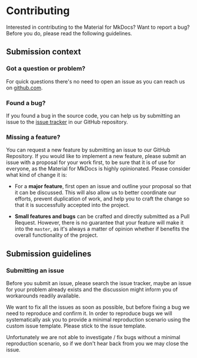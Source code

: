 # Contributing

Interested in contributing to the Material for MkDocs? Want to report a bug?
Before you do, please read the following guidelines.

## Submission context

### Got a question or problem?

For quick questions there's no need to open an issue as you can reach us on
[github.com][1].

  [1]: https://github.com/khaitan-nitin/ngx-material-widget/issues

### Found a bug?

If you found a bug in the source code, you can help us by submitting an issue
to the [issue tracker][2] in our GitHub repository. 

  [2]: https://github.com/khaitan-nitin/ngx-material-widget/issues

### Missing a feature?

You can request a new feature by submitting an issue to our GitHub Repository.
If you would like to implement a new feature, please submit an issue with a
proposal for your work first, to be sure that it is of use for everyone, as
the Material for MkDocs is highly opinionated. Please consider what kind of
change it is:

* For a **major feature**, first open an issue and outline your proposal so
  that it can be discussed. This will also allow us to better coordinate our
  efforts, prevent duplication of work, and help you to craft the change so
  that it is successfully accepted into the project.

* **Small features and bugs** can be crafted and directly submitted as a Pull
  Request. However, there is no guarantee that your feature will make it into
  the `master`, as it's always a matter of opinion whether if benefits the
  overall functionality of the project.

## Submission guidelines

### Submitting an issue

Before you submit an issue, please search the issue tracker, maybe an issue for
your problem already exists and the discussion might inform you of workarounds
readily available.

We want to fix all the issues as soon as possible, but before fixing a bug we
need to reproduce and confirm it. In order to reproduce bugs we will
systematically ask you to provide a minimal reproduction scenario using the
custom issue template. Please stick to the issue template.

Unfortunately we are not able to investigate / fix bugs without a minimal
reproduction scenario, so if we don't hear back from you we may close the issue.